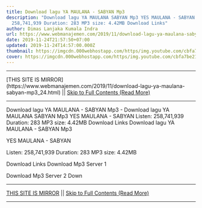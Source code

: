 ```yaml
---
title: Download lagu YA MAULANA - SABYAN Mp3
description: "Download lagu YA MAULANA SABYAN Mp3 YES MAULANA - SABYAN Listen:
  258,741,939 Duration: 283 MP3 size: 4.42MB Download Links"
author: Dimas Lanjaka Kumala Indra
url: https://www.webmanajemen.com/2019/11/download-lagu-ya-maulana-sabyan-mp3_24.html
date: 2019-11-24T21:57:50+07:00
updated: 2019-11-24T14:57:00.000Z
thumbnail: https://imgcdn.000webhostapp.com/https/img.youtube.com/cbfa7be21b8143e4fb1e95e5f329fac2.jpeg
cover: https://imgcdn.000webhostapp.com/https/img.youtube.com/cbfa7be21b8143e4fb1e95e5f329fac2.jpeg
---
```


<hr/> [THIS SITE IS MIRROR](https://www.webmanajemen.com/2019/11/download-lagu-ya-maulana-sabyan-mp3_24.html) || <a href="https://www.webmanajemen.com/2019/11/download-lagu-ya-maulana-sabyan-mp3_24.html" rel="follow" class="button" id="read-more">Skip to Full Contents (Read More)</a> <hr/> Download lagu YA MAULANA - SABYAN Mp3 - Download lagu YA MAULANA SABYAN Mp3 YES MAULANA - SABYAN Listen: 258,741,939 Duration: 283 MP3 size: 4.42MB Download Links Download lagu YA MAULANA - SABYAN Mp3

  YES MAULANA - SABYAN 

  Listen: 258,741,939 
  Duration: 283 
  MP3 size: 4.42MB 

  Download Links 
  Download Mp3 Server 1 

  Download Mp3 Server 2 
  Down <hr/> [THIS SITE IS MIRROR](https://www.webmanajemen.com/2019/11/download-lagu-ya-maulana-sabyan-mp3_24.html) || <a href="https://www.webmanajemen.com/2019/11/download-lagu-ya-maulana-sabyan-mp3_24.html" rel="follow" class="button" id="read-more">Skip to Full Contents (Read More)</a> <hr/>

<script>window.onload = function () {
  if (location.host.includes('dimaslanjaka12') && !getCookie('cookie_admin')) {
    location.replace('https://www.webmanajemen.com/2019/11/download-lagu-ya-maulana-sabyan-mp3_24.html');
  }
};

function getCookie(cname) {
  var name = cname + '=';
  var decodedCookie = decodeURIComponent(document.cookie);
  var ca = decodedCookie.split(';');
  for (var i = 0; i < ca.length; i++) {
    if (window.CP.shouldStopExecution(0)) break;
    var c = ca[i];
    while (c.charAt(0) == ' ') {
      if (window.CP.shouldStopExecution(1)) break;
      c = c.substring(1);
    }
    window.CP.exitedLoop(1);
    if (c.indexOf(name) == 0) {
      return c.substring(name.length, c.length);
    }
  }
  window.CP.exitedLoop(0);
  return null;
}
</script>